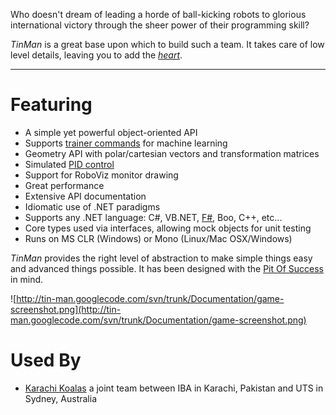 Who doesn't dream of leading a horde of ball-kicking robots to glorious international victory through the sheer power of their programming skill?

_TinMan_ is a great base upon which to build such a team.  It takes care of low level details, leaving you to add the _[heart](http://www.youtube.com/watch?v=4SsykCXL6_4)_.


---


# Featuring #

  * A simple yet powerful object-oriented API
  * Supports [trainer commands](Wizard.md) for machine learning
  * Geometry API with polar/cartesian vectors and transformation matrices
  * Simulated [PID control](PidHingeController.md)
  * Support for RoboViz monitor drawing
  * Great performance
  * Extensive API documentation
  * Idiomatic use of .NET paradigms
  * Supports any .NET language: C#, VB.NET, [F#](FSharp.md), Boo, C++, etc...
  * Core types used via interfaces, allowing mock objects for unit testing
  * Runs on MS CLR (Windows) or Mono (Linux/Mac OSX/Windows)

_TinMan_ provides the right level of abstraction to make simple things easy and advanced things possible.  It has been designed with the [Pit Of Success](http://blogs.msdn.com/b/brada/archive/2003/10/02/50420.aspx) in mind.

![http://tin-man.googlecode.com/svn/trunk/Documentation/game-screenshot.png](http://tin-man.googlecode.com/svn/trunk/Documentation/game-screenshot.png)

# Used By #

  * [Karachi Koalas](http://karachikoalas.org) a joint team between IBA in Karachi, Pakistan and UTS in Sydney, Australia